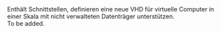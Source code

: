<Namespace Name="Microsoft.Azure.Management.Compute.Fluent.VirtualMachineScaleSetUnmanagedDataDisk.DefinitionWithNewVhd">
  <Docs>
    <summary>Enthält Schnittstellen, definieren eine neue VHD für virtuelle Computer in einer Skala mit nicht verwalteten Datenträger unterstützen.</summary> 
    <remarks>To be added.</remarks>
  </Docs>
</Namespace>
